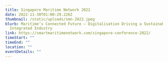 ```yaml
---
title: Singapore Maritime Network 2022
date: 2022-11-30T01:00:29.226Z
thumbnail: /static/uploads/smn-2022.jpeg
blurb: Maritime’s Connected Future – Digitalisation Driving a Sustainable and
  Integrated Industry
link: https://smartmaritimenetwork.com/singapore-conference-2022/
timeStart: ""
timeEnd: ""
location: ""
eventDetails: ""
---
```


